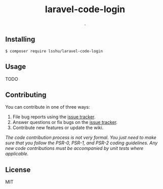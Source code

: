 <h1 align="center"> laravel-code-login </h1>

<p align="center"> .</p>


## Installing

```shell
$ composer require lsshu/laravel-code-login
```

## Usage

TODO

## Contributing

You can contribute in one of three ways:

1. File bug reports using the [issue tracker](https://github.com/lsshu/laravel-code-login/issues).
2. Answer questions or fix bugs on the [issue tracker](https://github.com/lsshu/laravel-code-login/issues).
3. Contribute new features or update the wiki.

_The code contribution process is not very formal. You just need to make sure that you follow the PSR-0, PSR-1, and PSR-2 coding guidelines. Any new code contributions must be accompanied by unit tests where applicable._

## License

MIT